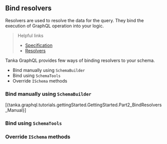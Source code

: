 ## Bind resolvers

Resolvers are used to resolve the data for the query. They bind the execution of 
GraphQL operation into your logic.

> Helpful links
>
> * [Specification](https://graphql.github.io/graphql-spec/June2018/#sec-Value-Resolution)
> * [Resolvers](1-execution/01-resolvers.html)

Tanka GraphQL provides few ways of binding resolvers to your schema.

* Bind manually using `SchemaBuilder`
* Bind using `SchemaTools`
* Override `ISchema` methods


### Bind manually using `SchemaBuilder`

[{tanka.graphql.tutorials.gettingStarted.GettingStarted.Part2_BindResolvers_Manual}]


### Bind using `SchemaTools`



### Override `ISchema` methods






